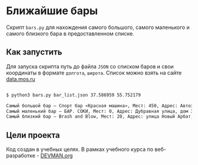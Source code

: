 # Ближайшие бары

Скрипт `bars.py` для нахождения самого большого, самого маленького и самого близкого бара в предоставленном списке.

## Как запустить

Для запуска скрипта путь до файла `JSON` со списком баров и свои координаты в формате `долгота`, `широта`. Список можно взять на сайте [data.mos.ru](https://data.mos.ru/opendata/7710881420-bary)

```bash

$ python3 bars.py bar_list.json 37.586959 55.752179

Самый большой бар – Спорт бар «Красная машина», Мест: 450, Адрес: Автозаводская улица, дом 23, строение 1
Самый маленький бар – БАР. СОКИ, Мест: 0, Адрес: Дубравная улица, дом 34/29
Самый близкий бар – Brash and Blow, Мест: 20, Адрес: улица Новый Арбат, дом 21

```

## Цели проекта

Код создан в учебных целях. В рамках учебного курса по веб-разработке - [DEVMAN.org](https://devman.org)
